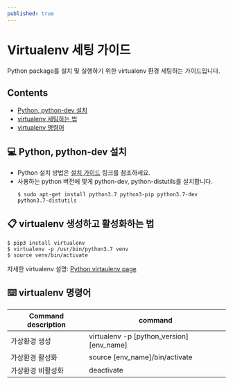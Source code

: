 ```yaml
---
published: true
---
```

# Virtualenv 세팅 가이드

Python package를 설치 및 실행하기 위한 virtualenv 환경 세팅하는 가이드입니다.

## Contents
- [Python, python-dev 설치](#python)
- [virtualenv 세팅하는 법](#virtualenv)
- [virtualenv 명령어](#command)

## 💻 <a name="python"></a>Python, python-dev 설치

- Python 설치 방법은 [설치 가이드][install] 링크를 참조하세요.
- 사용하는 python 버전에 맞게 python-dev, python-distutils를 설치합니다.
  ```
  $ sudo apt-get install python3.7 python3-pip python3.7-dev python3.7-distutils
  ```

[install]: https://realpython.com/installing-python

## 📋 <a name="virtualenv"></a>virtualenv 생성하고 활성화하는 법

```
$ pip3 install virtualenv
$ virtualenv -p /usr/bin/python3.7 venv
$ source venv/bin/activate
```
자세한 virtualenv 설명: [Python virtaulenv page][venv]

[venv]: https://docs.python.org/3.6/library/venv.html

## ⌨️ <a name="command"></a>virtualenv 명령어

| Command description  | command |
| ------------- | ------------- |
| 가상환경 생성 | virtualenv -p [python_version] [env_name] |
| 가상환경 활성화 | source [env_name]/bin/activate |
| 가상환경 비활성화 | deactivate |

